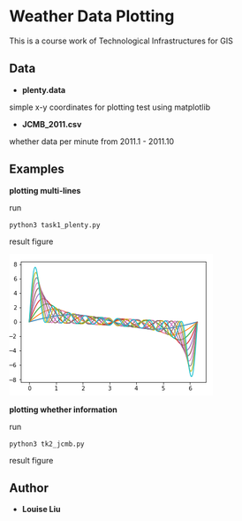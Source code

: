 # Weather Data Plotting

This is a course work of Technological Infrastructures for GIS

## Data

* **plenty.data**

simple x-y coordinates for plotting test using matplotlib


* **JCMB_2011.csv**

whether data per minute from 2011.1 - 2011.10


## Examples

**plotting multi-lines**

run

```
python3 task1_plenty.py
```


result figure

![Alt text](./rst_figs/multi_line.PNG?raw=true)

**plotting whether information**

run

```
python3 tk2_jcmb.py
```

result figure


## Author

* **Louise Liu**
